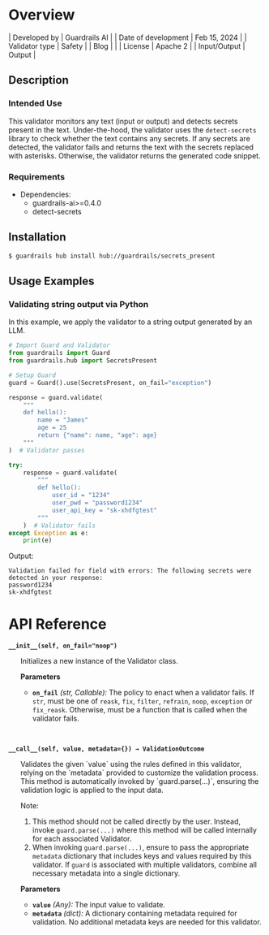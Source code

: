 # Overview

| Developed by | Guardrails AI |
| Date of development | Feb 15, 2024 |
| Validator type | Safety |
| Blog |  |
| License | Apache 2 |
| Input/Output | Output |

## Description

### Intended Use
This validator monitors any text (input or output) and detects secrets present in the text. Under-the-hood, the validator uses the `detect-secrets` library to check whether the text contains any secrets. If any secrets are detected, the validator fails and returns the text with the secrets replaced with asterisks. Otherwise, the validator returns the generated code snippet.

### Requirements

* Dependencies: 
    - guardrails-ai>=0.4.0
    - detect-secrets

## Installation

```bash
$ guardrails hub install hub://guardrails/secrets_present
```

## Usage Examples

### Validating string output via Python

In this example, we apply the validator to a string output generated by an LLM.

```python
# Import Guard and Validator
from guardrails import Guard
from guardrails.hub import SecretsPresent

# Setup Guard
guard = Guard().use(SecretsPresent, on_fail="exception")

response = guard.validate(
    """
    def hello():
        name = "James"
        age = 25
        return {"name": name, "age": age}
    """
)  # Validator passes

try:
    response = guard.validate(
        """
        def hello():
            user_id = "1234"
            user_pwd = "password1234"
            user_api_key = "sk-xhdfgtest"
        """
    )  # Validator fails
except Exception as e:
    print(e)
```
Output:
```console
Validation failed for field with errors: The following secrets were detected in your response:
password1234
sk-xhdfgtest
```

# API Reference

**`__init__(self, on_fail="noop")`**
<ul>
Initializes a new instance of the Validator class.

**Parameters**
- **`on_fail`** *(str, Callable):* The policy to enact when a validator fails. If `str`, must be one of `reask`, `fix`, `filter`, `refrain`, `noop`, `exception` or `fix_reask`. Otherwise, must be a function that is called when the validator fails.
</ul>
<br/>

**`__call__(self, value, metadata={}) → ValidationOutcome`**
<ul>
Validates the given `value` using the rules defined in this validator, relying on the `metadata` provided to customize the validation process. This method is automatically invoked by `guard.parse(...)`, ensuring the validation logic is applied to the input data.

Note:

1. This method should not be called directly by the user. Instead, invoke `guard.parse(...)` where this method will be called internally for each associated Validator.
2. When invoking `guard.parse(...)`, ensure to pass the appropriate `metadata` dictionary that includes keys and values required by this validator. If `guard` is associated with multiple validators, combine all necessary metadata into a single dictionary.

**Parameters**

- **`value`** *(Any):* The input value to validate.
- **`metadata`** *(dict):* A dictionary containing metadata required for validation. No additional metadata keys are needed for this validator.

</ul>
  
